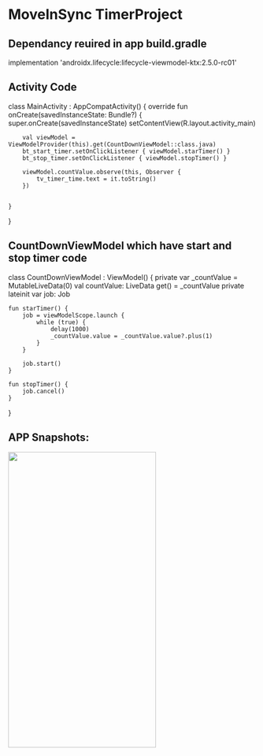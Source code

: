 # MoveInSync TimerProject

## Dependancy reuired in  app build.gradle
implementation 'androidx.lifecycle:lifecycle-viewmodel-ktx:2.5.0-rc01'

## Activity Code

   class MainActivity : AppCompatActivity() {
    override fun onCreate(savedInstanceState: Bundle?) {
        super.onCreate(savedInstanceState)
        setContentView(R.layout.activity_main)

        val viewModel = ViewModelProvider(this).get(CountDownViewModel::class.java)
        bt_start_timer.setOnClickListener { viewModel.starTimer() }
        bt_stop_timer.setOnClickListener { viewModel.stopTimer() }

        viewModel.countValue.observe(this, Observer {
            tv_timer_time.text = it.toString()
        })


    }
}

## CountDownViewModel which have start and stop timer code

   class CountDownViewModel : ViewModel() {
    private var _countValue = MutableLiveData<Int>(0)
    val countValue: LiveData<Int>
        get() = _countValue
    private lateinit var job: Job


    fun starTimer() {
        job = viewModelScope.launch {
            while (true) {
                delay(1000)
                _countValue.value = _countValue.value?.plus(1)
            }
        }

        job.start()
    }

    fun stopTimer() {
        job.cancel()
    }

}

## APP Snapshots:
<img src="app/img/1.png" width="300" height="600">
